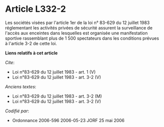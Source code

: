 # Article L332-2

Les sociétés visées par l'article 1er de la loi n° 83-629 du 12 juillet 1983 réglementant les activités privées de sécurité
assurent la surveillance de l'accès aux enceintes dans lesquelles est organisée une manifestation sportive rassemblant plus
de 1 500 spectateurs dans les conditions prévues à l'article 3-2 de cette loi.

**Liens relatifs à cet article**

_Cite_:

  - Loi n°83-629 du 12 juillet 1983 - art. 1 (V)
  - Loi n°83-629 du 12 juillet 1983 - art. 3-2 (V)

_Anciens textes_:

  - Loi n°83-629 du 12 juillet 1983 - art. 3-2 (M)
  - Loi n°83-629 du 12 juillet 1983 - art. 3-2 (V)

_Codifié par_:

  - Ordonnance 2006-596 2006-05-23 JORF 25 mai 2006
